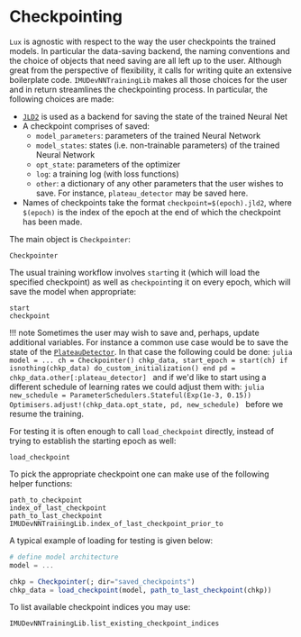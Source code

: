 # Checkpointing

`Lux` is agnostic with respect to the way the user checkpoints the trained models. In particular the data-saving backend, the naming conventions and the choice of objects that need saving are all left up to the user. Although great from the perspective of flexibility, it calls for writing quite an extensive boilerplate code. `IMUDevNNTrainingLib` makes all those choices for the user and in return streamlines the checkpointing process. In particular, the following choices are made:

- [`JLD2`](https://github.com/JuliaIO/JLD2.jl) is used as a backend for saving the state of the trained Neural Net
- A checkpoint comprises of saved:
  - `model_parameters`: parameters of the trained Neural Network
  - `model_states`: states (i.e. non-trainable parameters) of the trained Neural Network
  - `opt_state`: parameters of the optimizer
  - `log`: a training log (with loss functions)
  - `other`: a dictionary of any other parameters that the user wishes to save. For instance, `plateau_detector` may be saved here.
- Names of checkpoints take the format `checkpoint=$(epoch).jld2`, where `$(epoch)` is the index of the epoch at the end of which the checkpoint has been made.

The main object is `Checkpointer`:
```@docs
Checkpointer
```

The usual training workflow involves `start`ing it (which will load the specified checkpoint) as well as `checkpoint`ing it on every epoch, which will save the model when appropriate:

```@docs
start
checkpoint
```

!!! note
    Sometimes the user may wish to save and, perhaps, update additional variables. For instance a common use case would be to save the state of the [`PlateauDetector`](@ref). In that case the following could be done:
    ```julia
    model = ...
    ch = Checkpointer()
    chkp_data, start_epoch = start(ch)
    if isnothing(chkp_data)
        do_custom_initialization()
    end
    pd = chkp_data.other[:plateau_detector]
    ```
    and if we'd like to start using a different schedule of learning rates we could adjust them with:
    ```julia
    new_schedule = ParameterSchedulers.Stateful(Exp(1e-3, 0.15))
    Optimisers.adjust!(chkp_data.opt_state, pd, new_schedule)
    ```
    before we resume the training.

For testing it is often enough to call `load_checkpoint` directly, instead of trying to establish the starting epoch as well:

```@docs
load_checkpoint
```

To pick the appropriate checkpoint one can make use of the following helper functions:

```@docs
path_to_checkpoint
index_of_last_checkpoint
path_to_last_checkpoint
IMUDevNNTrainingLib.index_of_last_checkpoint_prior_to
```

A typical example of loading for testing is given below:

```julia
# define model architecture
model = ...

chkp = Checkpointer(; dir="saved_checkpoints")
chkp_data = load_checkpoint(model, path_to_last_checkpoint(chkp))
```

To list available checkpoint indices you may use:

```@docs
IMUDevNNTrainingLib.list_existing_checkpoint_indices
```